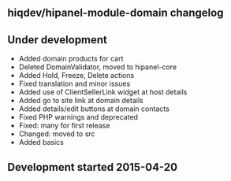 hiqdev/hipanel-module-domain changelog
--------------------------------------

## Under development

- Added domain products for cart
- Deleted DomainValidator, moved to hipanel-core
- Added Hold, Freeze, Delete actions
- Fixed translation and minor issues
- Added use of ClientSellerLink widget at host details
- Added go to site link at domain details
- Added details/edit buttons at domain contacts
- Fixed PHP warnings and deprecated
- Fixed: many for first release
- Changed: moved to src
- Added basics

## Development started 2015-04-20

